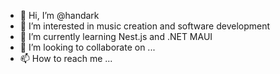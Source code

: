 - 👋 Hi, I’m @handark
- 👀 I’m interested in music creation and software development
- 🌱 I’m currently learning Nest.js and .NET MAUI
- 💞️ I’m looking to collaborate on ...
- 📫 How to reach me ...

<!---
handark/handark is a ✨ special ✨ repository because its `README.md` (this file) appears on your GitHub profile.
You can click the Preview link to take a look at your changes.
--->
